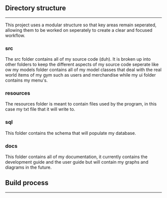 ## Directory structure
---
This project uses a modular structure so that key areas remain seperated, allowing them to be worked on seperately to create a clear and focused workflow.

### src
The src folder contains all of my source code (duh). It is broken up into other folders to keep the different aspects of my source code seperate like ow my models folder contains all of my model classes that deal with the real world items of my gym such as users and merchandise while my ui folder contains my menu's. 

### resources
The resources folder is meant to contain files used by the program, in this case my txt file that it will write to. 

### sql
This folder contains the schema that will populate my database.

### docs
This folder contains all of my documentation, it currently contains the development guide and the user guide but will contain my graphs and diagrams in the future.


## Build process
---
